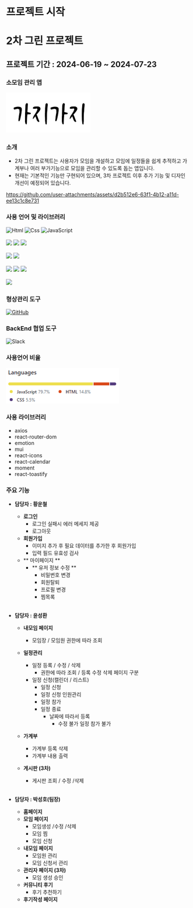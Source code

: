 # 프로젝트 시작

# 2차 그린 프로젝트

## 프로젝트 기간 : 2024-06-19 ~ 2024-07-23

### 소모임 관리 앱

<a href="https://github.com/shparknr11/gazigazi" style="width:1000px">
<img src="./src/images/logo2.png" >
</a>

### 소개

- 2차 그린 프로젝트는 사용자가 모임을 개설하고 모임에 일정들을 쉽게 추적하고 가계부나 여러 부가기능으로 모임을 관리할 수 있도록 돕는 앱입니다.
  <br/>
- 현재는 기본적인 기능만 구현되어 있으며, 3차 프로젝트 이후 추가 기능 및 디자인 개선이 예정되어 있습니다.


https://github.com/user-attachments/assets/d2b512e6-63f1-4b12-a11d-ee13c1c8e731



### 사용 언어 및 라이브러리

<div>
<img alt="Html" src ="https://img.shields.io/badge/HTML-E34F26.svg?&style=for-the-badge&logo=HTML&logoColor=white"/>

<img alt="Css" src ="https://img.shields.io/badge/CSS-1572B6.svg?&style=for-the-badge&logo=CSS&logoColor=white"/>

<img alt="JavaScript" src ="https://img.shields.io/badge/JavaScriipt-F7DF1E.svg?&style=for-the-badge&logo=JavaScript&logoColor=black"/>
</div>
<br/>
<div>
<img src="https://img.shields.io/badge/react.js-61DAFB?style=for-the-badge&logo=react&logoColor=black"/>

<!-- <img src="https://img.shields.io/badge/sass-CC6699?style=for-the-badge&logo=Sass&logoColor=white"> -->

<img src="https://img.shields.io/badge/emotion-cc6ac4?style=for-the-badge&logo=emotion&logoColor=white">
<img src="https://img.shields.io/badge/resetCss-black?style=for-the-badge&logo=resetCss&logoColor=white">
</div>
<br/>
<div>

<img src="https://img.shields.io/badge/axios-5A29E4?style=for-the-badge&logo=axios&logoColor=white">

<img src="https://img.shields.io/badge/react router-CA4245?style=for-the-badge&logo=reactrouter&logoColor=white">
</div>
<br/>
<div>
  <img src="https://img.shields.io/badge/figma-F24E1E?style=for-the-badge&logo=figma&logoColor=white">
  <img src="https://img.shields.io/badge/notion-000000?style=for-the-badge&logo=notion&logoColor=white">
  <img src="https://img.shields.io/badge/Eslint-4B32C3?style=for-the-badge&logo=Eslint&logoColor=white">
</div>
<br/>
<div>
   <img src="https://img.shields.io/badge/Prettier-F7B93E?style=for-the-badge&logo=Prettier&logoColor=white">
</div>

### 형상관리 도구

<a href = "https://github.com/shparknr11/gazigazi"><img alt="GitHub" src ="https://img.shields.io/badge/GitHub-181717.svg?&style=for-the-badge&logo=GitHub&logoColor=white"/>
</a>

### BackEnd 협업 도구

<img alt="Slack" src ="https://img.shields.io/badge/Slack-4A154B.svg?&style=for-the-badge&logo=Slack&logoColor=white"/>

### 사용언어 비율

<img src="./src/images/useLang.png">

### 사용 라이브러리
- axios
- react-router-dom
- emotion
- mui
- react-icons
- react-calendar
- moment
- react-toastify

### 주요 기능

- **담당자 : 황운철**

  - **로그인**
    - 로그인 실패시 에러 메세지 제공
    - 로그아웃
  - **회원가입**
    - 이미지 추가 후 필요 데이터를 추가한 후 회원가입
    - 입력 필드 유효성 검사
  - ** 마이페이지 **
    - ** 유저 정보 수정 **
      - 비밀번호 변경
      - 회원탈퇴
      - 프로필 변경
      - 찜목록
      <br/>

- **담당자 : 윤성환**
  - **내모임 페이지**
    - 모임장 / 모임원 권한에 따라 조회
  - **일정관리**
    - 일정 등록 / 수정 / 삭제
      - 권한에 따라 조회 / 등록 수정 삭제 페이지 구분
    - 일정 신청(캘린더 / 리스트)
      - 일정 신청
      - 일정 신청 인원관리
      - 일정 참가
      - 일정 종료
        - 날짜에 따라서 등록
          - 수정 불가 일정 참가 불가
  - **가계부**
    - 가계부 등록 삭제
    - 가계부 내용 출력
  - **게시판 (3차)**
    - 게시판 조회 / 수정 /삭제 
    
    <br/>
- **담당자 : 박성호(팀장)**
  - **홈페이지**
  - **모임 페이지**
    - 모임생성 /수정 /삭제
    - 모임 찜
    - 모임 신청
  - **내모임 페이지**
    - 모임원 관리
    - 모임 신청서 관리
  - **관리자 페이지 (3차)**
    - 모임 생성 승인
  - **커뮤니티 후기**
    - 후기 추천하기
  - **후기작성 페이지**
  
